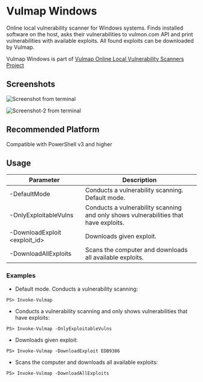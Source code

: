 # Vulmap Windows
Online local vulnerability scanner for Windows systems. Finds installed software on the host, asks their vulnerabilities to vulmon.com API and print vulnerabilities with available exploits. All found exploits can be downloaded by Vulmap.

Vulmap Windows is part of [Vulmap Online Local Vulnerability Scanners Project](https://github.com/vulmon/Vulmap)
## Screenshots
![Screenshot from terminal](https://raw.githubusercontent.com/vulmon/Vulmap/master/Vulmap-Windows/bir.jpg)

![Screenshot-2 from terminal](https://raw.githubusercontent.com/vulmon/Vulmap/master/Vulmap-Windows/iki.jpg)

## Recommended Platform
Compatible with PowerShell v3 and higher


## Usage

Parameter                     | Description
------------------------------| -------------
-DefaultMode                  | Conducts a vulnerability scanning. Default mode.
-OnlyExploitableVulns         | Conducts a vulnerability scanning and only shows vulnerabilities that have exploits.
-DownloadExploit <exploit_id> | Downloads given exploit.
-DownloadAllExploits          | Scans the computer and downloads all available exploits.


### Examples

* Default mode. Conducts a vulnerability scanning:
```
PS> Invoke-Vulmap
```

* Conducts a vulnerability scanning and only shows vulnerabilities that have exploits:
```
PS> Invoke-Vulmap -OnlyExploitableVulns
```

* Downloads given exploit:
```
PS> Invoke-Vulmap -DownloadExploit EDB9386
```

* Scans the computer and downloads all available exploits:
```
PS> Invoke-Vulmap -DownloadAllExploits
```




